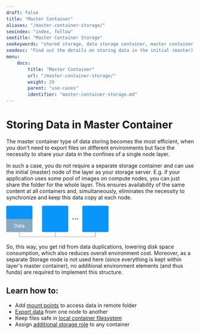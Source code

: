 ```yaml
---
draft: false
title: "Master Container"
aliases: "/master-container-storage/"
seoindex: "index, follow"
seotitle: "Master Container Storage"
seokeywords: "shared storage, data storage container, master container storage, sharing files on layer, master storage container, data storage"
seodesc: "Find out the details on storing data in the initial (master) container of node group and sharing it among all instances of a layer. Provide the same content to all layer members without the complexity of file synchronization implementation."
menu: 
    docs:
        title: "Master Container"
        url: "/master-container-storage/"
        weight: 20
        parent: "use-cases"
        identifier: "master-container-storage.md"
---
```


# Storing Data in Master Container

The master container type of data storing becomes the most efficient, when you don't need to export files on different environments but face the necessity to share your data in the confines of a single node layer.

In such a case, you do not require a separate storage container and can use the initial (master) node of the layer as your storage server. E.g. if your application uses some pool of images on compute nodes, you can just share the folder for the whole layer. This ensures availability of the same content at all containers and, simultaneously, eliminates the necessity to synchronize and keep this data copy at each node.

![master container storage](01-master-container-storage.png)

So, this way, you get rid from data duplications, lowering disk space consumption, which also reduces overall environment cost. Moreover, as a separate Storage node is not used here (since everything is kept within layer's master container), no additional environment elements (and thus funds) are required to implement this structure.


## Learn how to:

* Add [mount points](/mount-points/) to access data in remote folder
* [Export data](/storage-exports/) from one node to another
* Keep files safe in [local container filesystem](/local-filesystem-storage/)
* Assign [additional storage role](/compound-container-storage/) to any container